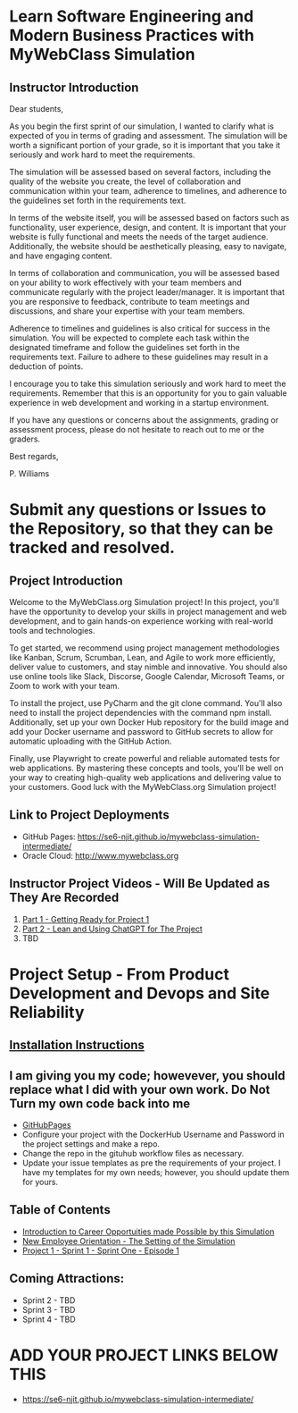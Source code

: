 # Learn Software Engineering and Modern Business Practices with MyWebClass Simulation

## Instructor Introduction

Dear students,

As you begin the first sprint of our simulation, I wanted to clarify what is
expected of you in terms of grading and assessment. The simulation will be worth
a significant portion of your grade, so it is important that you take it
seriously and work hard to meet the requirements.

The simulation will be assessed based on several factors, including the quality
of the website you create, the level of collaboration and communication within
your team, adherence to timelines, and adherence to the guidelines set forth in
the requirements text.

In terms of the website itself, you will be assessed based on factors such as
functionality, user experience, design, and content. It is important that your
website is fully functional and meets the needs of the target audience.
Additionally, the website should be aesthetically pleasing, easy to navigate,
and have engaging content.

In terms of collaboration and communication, you will be assessed based on your
ability to work effectively with your team members and communicate regularly
with the project leader/manager. It is important that you are responsive to
feedback, contribute to team meetings and discussions, and share your expertise
with your team members.

Adherence to timelines and guidelines is also critical for success in the
simulation. You will be expected to complete each task within the designated
timeframe and follow the guidelines set forth in the requirements text. Failure
to adhere to these guidelines may result in a deduction of points.

I encourage you to take this simulation seriously and work hard to meet the
requirements. Remember that this is an opportunity for you to gain valuable
experience in web development and working in a startup environment.

If you have any questions or concerns about the assignments, grading or
assessment process, please do not hesitate to reach out to me or the graders.

Best regards,

P. Williams

# Submit any questions or Issues to the Repository, so that they can be tracked and resolved.

## Project Introduction

Welcome to the MyWebClass.org Simulation project! In this project, you'll have
the opportunity to develop your skills in project management and web
development, and to gain hands-on experience working with real-world tools and
technologies.

To get started, we recommend using project management methodologies like Kanban,
Scrum, Scrumban, Lean, and Agile to work more efficiently, deliver value to
customers, and stay nimble and innovative. You should also use online tools like
Slack, Discorse, Google Calendar, Microsoft Teams, or Zoom to work with your
team.

To install the project, use PyCharm and the git clone command. You'll also need
to install the project dependencies with the command npm install. Additionally,
set up your own Docker Hub repository for the build image and add your Docker
username and password to GitHub secrets to allow for automatic uploading with
the GitHub Action.

Finally, use Playwright to create powerful and reliable automated tests for web
applications. By mastering these concepts and tools, you'll be well on your way
to creating high-quality web applications and delivering value to your
customers. Good luck with the MyWebClass.org Simulation project!

## Link to Project Deployments

- GitHub Pages: https://se6-njit.github.io/mywebclass-simulation-intermediate/
- Oracle Cloud: http://www.mywebclass.org

## Instructor Project Videos - Will Be Updated as They Are Recorded

1. [Part 1 - Getting Ready for Project 1](https://youtu.be/b60nwHeJjrQ)
2. [Part 2 - Lean and Using ChatGPT for The Project](https://youtu.be/EZMRNybUtUI)
3. TBD

# Project Setup - From Product Development and Devops and Site Reliability
## [Installation Instructions](./installation_instructions.md)

## I am giving you my code; howevever, you should replace what I did with your own work. Do Not Turn my own code back into me

- [GitHubPages](https://se6-njit.github.io/mywebclass-simulation-intermediate/)
- Configure your project with the DockerHub Username and Password in the project
  settings and make a repo.
- Change the repo in the gituhub workflow files as necessary.
- Update your issue templates as pre the requirements of your project. I have my
  templates for my own needs; however, you should update them for yours.

## Table of Contents

- [Introduction to Career Opportuities made Possible by this Simulation](sprint_1_preface.md)
- [New Employee Orientation - The Setting of the Simulation](sprint_1_orientation.md)
- [Project 1 - Sprint 1 - Sprint One - Episode 1](sprint_1.md)

## Coming Attractions:

- Sprint 2 - TBD
- Sprint 3 - TBD
- Sprint 4 - TBD

# ADD YOUR PROJECT LINKS BELOW THIS

- https://se6-njit.github.io/mywebclass-simulation-intermediate/

